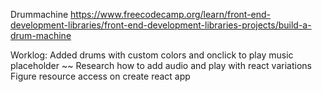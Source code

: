 Drummachine 
https://www.freecodecamp.org/learn/front-end-development-libraries/front-end-development-libraries-projects/build-a-drum-machine

Worklog:
Added drums with custom colors and onclick to play music placeholder
~~ Research how to add audio and play with react variations
Figure resource access on create react app